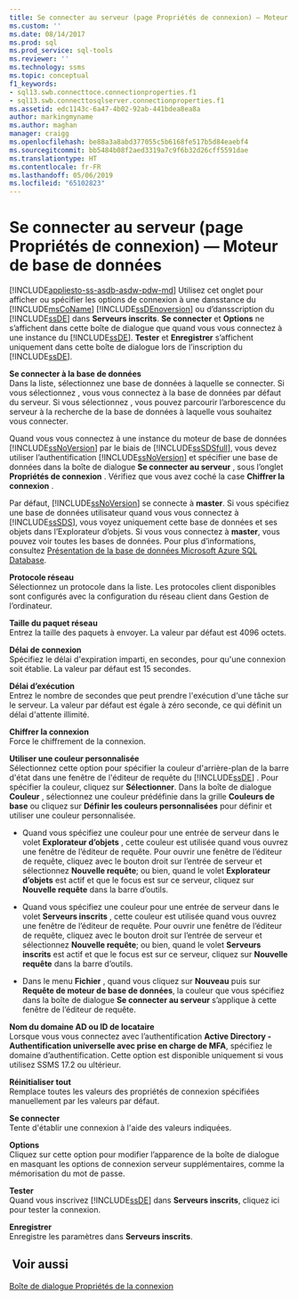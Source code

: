 ```yaml
---
title: Se connecter au serveur (page Propriétés de connexion) — Moteur de base de données | Microsoft Docs
ms.custom: ''
ms.date: 08/14/2017
ms.prod: sql
ms.prod_service: sql-tools
ms.reviewer: ''
ms.technology: ssms
ms.topic: conceptual
f1_keywords:
- sql13.swb.connecttoce.connectionproperties.f1
- sql13.swb.connecttosqlserver.connectionproperties.f1
ms.assetid: edc1143c-6a47-4b02-92ab-441bdea8ea8a
author: markingmyname
ms.author: maghan
manager: craigg
ms.openlocfilehash: be88a3a8abd377055c5b6168fe517b5d84eaebf4
ms.sourcegitcommit: bb5484b08f2aed3319a7c9f6b32d26cff5591dae
ms.translationtype: HT
ms.contentlocale: fr-FR
ms.lasthandoff: 05/06/2019
ms.locfileid: "65102823"
---
```

# <a name="connect-to-server-connection-properties-page-database-engine"></a>Se connecter au serveur (page Propriétés de connexion) — Moteur de base de données
[!INCLUDE[appliesto-ss-asdb-asdw-pdw-md](../../includes/appliesto-ss-asdb-asdw-pdw-md.md)]
Utilisez cet onglet pour afficher ou spécifier les options de connexion à une dansstance du [!INCLUDE[msCoName](../../includes/msconame_md.md)] [!INCLUDE[ssDEnoversion](../../includes/ssdenoversion_md.md)] ou d’dansscription du [!INCLUDE[ssDE](../../includes/ssde_md.md)] dans **Serveurs inscrits**. **Se connecter** et **Options** ne s’affichent dans cette boîte de dialogue que quand vous vous connectez à une instance du [!INCLUDE[ssDE](../../includes/ssde_md.md)]. **Tester** et **Enregistrer** s’affichent uniquement dans cette boîte de dialogue lors de l’inscription du [!INCLUDE[ssDE](../../includes/ssde_md.md)].  
  
**Se connecter à la base de données**  
Dans la liste, sélectionnez une base de données à laquelle se connecter. Si vous sélectionnez **<default>**, vous vous connectez à la base de données par défaut du serveur. Si vous sélectionnez **<Browse server>**, vous pouvez parcourir l’arborescence du serveur à la recherche de la base de données à laquelle vous souhaitez vous connecter.  
  
Quand vous vous connectez à une instance du moteur de base de données [!INCLUDE[ssNoVersion](../../includes/ssnoversion-md.md)] par le biais de [!INCLUDE[ssSDSfull](../../includes/sssdsfull-md.md)], vous devez utiliser l’authentification [!INCLUDE[ssNoVersion](../../includes/ssnoversion-md.md)] et spécifier une base de données dans la boîte de dialogue **Se connecter au serveur** , sous l’onglet **Propriétés de connexion** . Vérifiez que vous avez coché la case **Chiffrer la connexion** .  
  
Par défaut, [!INCLUDE[ssNoVersion](../../includes/ssnoversion-md.md)] se connecte à **master**. Si vous spécifiez une base de données utilisateur quand vous vous connectez à [!INCLUDE[ssSDS](../../includes/sssds-md.md)], vous voyez uniquement cette base de données et ses objets dans l’Explorateur d’objets. Si vous vous connectez à **master**, vous pouvez voir toutes les bases de données. Pour plus d’informations, consultez [Présentation de la base de données Microsoft Azure SQL Database](/azure/sql-database/sql-database-technical-overview).  
  
**Protocole réseau**  
Sélectionnez un protocole dans la liste. Les protocoles client disponibles sont configurés avec la configuration du réseau client dans Gestion de l’ordinateur.  
  
**Taille du paquet réseau**  
Entrez la taille des paquets à envoyer. La valeur par défaut est 4096 octets.  
  
**Délai de connexion**  
Spécifiez le délai d'expiration imparti, en secondes, pour qu'une connexion soit établie. La valeur par défaut est 15 secondes.  
  
**Délai d’exécution**  
Entrez le nombre de secondes que peut prendre l'exécution d'une tâche sur le serveur. La valeur par défaut est égale à zéro seconde, ce qui définit un délai d'attente illimité.  
  
**Chiffrer la connexion**  
Force le chiffrement de la connexion.  
  
**Utiliser une couleur personnalisée**  
Sélectionnez cette option pour spécifier la couleur d'arrière-plan de la barre d'état dans une fenêtre de l'éditeur de requête du [!INCLUDE[ssDE](../../includes/ssde_md.md)] . Pour spécifier la couleur, cliquez sur **Sélectionner**. Dans la boîte de dialogue **Couleur** , sélectionnez une couleur prédéfinie dans la grille **Couleurs de base** ou cliquez sur **Définir les couleurs personnalisées** pour définir et utiliser une couleur personnalisée.  
  
-   Quand vous spécifiez une couleur pour une entrée de serveur dans le volet **Explorateur d’objets** , cette couleur est utilisée quand vous ouvrez une fenêtre de l’éditeur de requête. Pour ouvrir une fenêtre de l’éditeur de requête, cliquez avec le bouton droit sur l’entrée de serveur et sélectionnez **Nouvelle requête**; ou bien, quand le volet **Explorateur d’objets** est actif et que le focus est sur ce serveur, cliquez sur **Nouvelle requête** dans la barre d’outils.  
  
-   Quand vous spécifiez une couleur pour une entrée de serveur dans le volet **Serveurs inscrits** , cette couleur est utilisée quand vous ouvrez une fenêtre de l’éditeur de requête. Pour ouvrir une fenêtre de l’éditeur de requête, cliquez avec le bouton droit sur l’entrée de serveur et sélectionnez **Nouvelle requête**; ou bien, quand le volet **Serveurs inscrits** est actif et que le focus est sur ce serveur, cliquez sur **Nouvelle requête** dans la barre d’outils.  
  
-   Dans le menu **Fichier** , quand vous cliquez sur **Nouveau** puis sur **Requête de moteur de base de données**, la couleur que vous spécifiez dans la boîte de dialogue **Se connecter au serveur** s’applique à cette fenêtre de l’éditeur de requête.  
  
**Nom du domaine AD ou ID de locataire**  
Lorsque vous vous connectez avec l’authentification **Active Directory - Authentification universelle avec prise en charge de MFA**, spécifiez le domaine d’authentification. Cette option est disponible uniquement si vous utilisez SSMS 17.2 ou ultérieur. 

**Réinitialiser tout**  
Remplace toutes les valeurs des propriétés de connexion spécifiées manuellement par les valeurs par défaut.  
  
**Se connecter**  
Tente d'établir une connexion à l'aide des valeurs indiquées.  
  
**Options**  
Cliquez sur cette option pour modifier l’apparence de la boîte de dialogue en masquant les options de connexion serveur supplémentaires, comme la mémorisation du mot de passe.  
  
**Tester**  
Quand vous inscrivez [!INCLUDE[ssDE](../../includes/ssde_md.md)] dans **Serveurs inscrits**, cliquez ici pour tester la connexion.  
  
**Enregistrer**  
Enregistre les paramètres dans **Serveurs inscrits**.  
  
## <a name="see-also"></a> Voir aussi  
[Boîte de dialogue Propriétés de la connexion](../../ssms/f1-help/connection-properties-dialog-box.md)  
  
